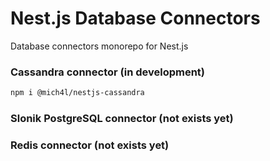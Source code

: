 # Nest.js Database Connectors
Database connectors monorepo for Nest.js

### Cassandra connector (in development)
```bash
npm i @mich4l/nestjs-cassandra
```

### Slonik PostgreSQL connector  (not exists yet)

### Redis connector (not exists yet)
